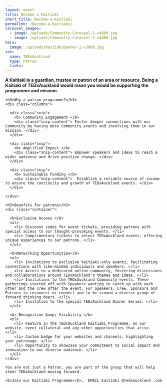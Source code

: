 ```yaml
---
layout: event
title: Become a Kaitiaki
short_title: Become-a-Kaitiaki
permalink: /Become-a-Kaitiaki/
carousel_images:
  - image: /uploads/Community-Carousel-1-x4800.jpg
  - image: /uploads/Community-Carousel-2-x4800.jpg
hero:
  image: /uploads/KaitiakiBanner-2-x3800.jpg
seo:
  name: TEDxAuckland
  type: Patron
  links:
---
```

<style>
  .header-section, .carousel {
    max-width: 1200px;
    width: 100%;
    background-color: #d9d9d9;
    display: flex;
    justify-content: space-between;
    margin: 0 auto; /* Center the header */
  }
  <!--.left-column {-->
  <!--  width: 50%;-->
  <!--  padding: 4em;-->
  <!--  box-sizing: border-box;-->
  <!--  align-content: center;-->
  <!--  display: flex;-->
  <!--  flex-direction: column;-->
  <!--  justify-content: center;-->
  <!--}-->
  <!--.left-column img {-->
  <!--  max-width: 400px; /* or your preferred size */-->
  <!--  width: 100%;-->
  <!--  height: auto;-->
  <!--}-->
  <!--.left-column p {-->
  <!--  /* Styling for your paragraph */-->
  <!--}-->
  <!--.left-column button {-->
  <!--  background-color: red;-->
  <!--  color: white;-->
  <!--  border: none;-->
  <!--  padding: 10px 20px;-->
  <!--  cursor: pointer;-->
  <!--  text-transform: uppercase;-->
  <!--  width: 170px;-->
  <!--  /* Add any additional button styling here */-->
  <!--}-->
  <!--.right-column {-->
  <!--  width: 50%;-->
  <!--  position: relative;-->
  <!--  padding: 4em;-->
  <!--  box-sizing: border-box;-->
  <!--}-->
  <!--.right-column img {-->
  <!--  width: 100%;-->
  <!--  height: auto;-->
  <!--  position: relative;-->
  <!--  z-index: 2;-->
  <!--  box-shadow: 7px 7px 0 0 #be0000;-->
  <!--}-->
  .patron-subheader {
    font-style: italic;
    font-size: 42px;
    font-weight: 300;
    margin-top: 0px;
    margin-bottom: 10px;
  }

  .columns {
    display: flex;
    flex-direction: row;
    justify-content: space-around;
  }
  .snip {
    width: 25%;
  }

  .section h3 {
    margin: 30px 0 10px;
    text-transform: capitalize;
    font-size: 20px;
    font-weight: 400;
  }

  .section h4 {
    margin: 2rem 0 0rem;
    padding-bottom: 0.3rem;
    font-size: 15px;
    font-weight: 600;
  }

  li {
    margin-left: 26px;
  }

  ul {
    padding-top: 10px;
  }

  section {
    min-height: 0;
  }
  .event-info__content {
    padding: 0;
    flex: 1 1 auto;
  }

  .content ul {
    list-style: disc;
  }

  .content img {
    max-width: 100%;
    margin: 0;
  }

  .section-heading--speakers {
    display: none;
  }

</style>



<!--<section class="header-section container">-->

<!--  <div class="left-column">-->



<!--    <img src="https://tedxauckland.com/assets/images/tedx-auckland-logo-black.svg" alt="Logo" />-->

<!--    <h2 class="patron-subheader">Kaitiaki Programme</h2>--> <!--    <p>Join the conversation and community of creating a safe space to share great ideas that solve the problems we face.</p>--> <!--    <button>Find Out More</button>--> <!--  </div>--> <!--  <div class="right-column">--> <!--    <img src="https://fastly.picsum.photos/id/1/5000/3333.jpg?hmac=Asv2DU3rA_5D1xSe22xZK47WEAN0wjWeFOhzd13ujW4" alt="Main Image" />--> <!--  </div>--> <!--</section>-->

<section class="section">
    <b>A Kaitiaki is a guardian, trustee or patron of an area or resource. Being a Kaitiaki of TEDxAuckland would mean you would be supporting the programme and mission.</b>

  <!--<div class="container">-->
    <h3>Why a patron programme?</h3>
    <div class="columns">

      <div class="snip">
        <b> Community Engagement </b>
        <div class="snip-content"> Foster deeper connections with our Community by having more Community events and involving them in our mission. </div>
      </div>

      <div class="snip">
        <b> Amplified Impact </b>
        <div class="snip-content"> Empower speakers and ideas to reach a wider audience and drive positive change. </div>
      </div>

      <div class="snip">
        <b> Sustainable Funding </b>
        <div class="snip-content">  Establish a reliable source of income to ensure the continuity and growth of TEDxAuckland events. </div>
      </div>

    </div>
  <!--</div>-->


    <h3>Benefits for patrons</h3>
    <div class="container">

      <b>Exclusive Access </b>
      <ul>
        <li> Discount codes for event tickets, providing patrons with special access to our thought-provoking events. </li>
        <li> Complimentary tickets to select TEDxAuckland events, offering unique experiences to our patrons. </li>
      </ul>

      <b>Networking Opportunities</b>
      <ul>
        <li> Invitations to exclusive kaitiaki-only events, facilitating connections with like-minded individuals and speakers. </li>
        <li> Access to a dedicated online community, fostering discussions and collaborations around TEDxAuckland's themes and ideas. </li>
        <li> Invitations to the TEDxAuckland Community events. These gatherings started off with Speakers wanting to catch up with each other and the crew after the event. For Speakers, Crew, Sponsors and Patrons to reconnect or connect and to be around a diverse group of forward thinking doers. </li>
        <li> Invitation to the special TEDxAuckland Dinner Series. </li>
      </ul>

      <b> Recognition &amp; Visibility </b>
      <ul>
        <li> Feature in the TEDxAuckland Kaitiaki Programme, on our website, event collateral and any other opportunities that arise. </li>
        <li> Custom badge for your websites and channels, highlighting your patronage. </li>
        <li> Opportunity to showcase your commitment to social impact and innovation to our diverse audience. </li>
      </ul>
    </div>
    
    You are not just a Patron, you are part of the group that will help steer TEDxAuckland moving forward.

    <b>Join our Kaitiaki Programme</b>,  EMAIL kaitiaki @tedxauckland .com

</section>



<!--{% if page.carousel_images.first.image %}--> <!--<section id="themeShowcase" class="section">-->

<!--  <div class="container">--> <!--    <h3 class="section-heading section-heading--speakers">theme</h3>-->



<!--    {% include carousel.html images = page.carousel_images bg_white = true %}--> <!--  </div>-->

<!--</section>--> <!--{% endif %}--> <!--<section class="section">--> <!--  <div class="container carousel">--> <!--    {% include carousel.html images = page.carousel_images %}--> <!--  </div>--> <!--</section>-->



<!--**TEDxAuckland Patron Programme \|** ***Driving Regular Impact***--> <!--**WHY A PATRON PROGRAMME?**-->

<!--* **Sustainable Funding**: Establish a reliable source of income to ensure the continuity and growth of TEDxAuckland events.--> <!--* **Community Engagement**: Foster deeper connections with our audience by involving them in our mission.-->



<!--* **Amplified Impact**: Empower speakers and ideas to reach a wider audience and drive positive change.--> <!--Join the conversation and community of creating a safe space to share great ideas that solve the problems we face.-->

<!--**BENEFITS FOR PATRONS**--> <!--**Recognition & Visibility**--> <!--* Inclusion in the TEDxAuckland Patron Club on our website, showcasing their commitment to ideas and innovation.--> <!--* Digital badges for their websites and social media profiles, highlighting their patronage.--> <!--**Exclusive Access**--> <!--* Discount codes for event tickets, providing patrons with special access to our thought-provoking events.--> <!--* Complimentary tickets to select TEDxAuckland events, offering unique experiences to our patrons.--> <!--**Networking Opportunities**--> <!--* Invitations to exclusive patron-only events, facilitating connections with like-minded individuals and speakers.--> <!--* Access to a dedicated online community, fostering discussions and collaborations around TEDxAuckland's themes and ideas.--> <!--* Invitations to the TEDxAuckland Community events. These gatherings started off with Speakers wanting to catch up with each other and the crew after the event. For Speakers, Crew, Sponsors and Patrons to reconnect or connect and to be around a diverse group of forward thinking doers.--> <!--**Brand Exposure**--> <!--* Feature on our website's patron page, including your logo and link to website or page.--> <!--* Opportunity to showcase your commitment to social impact and innovation to our diverse audience.--> <!--**Join us and BECOME A PATRON! $5,000**--> <!--Email thomas@tedxauckland.com-->